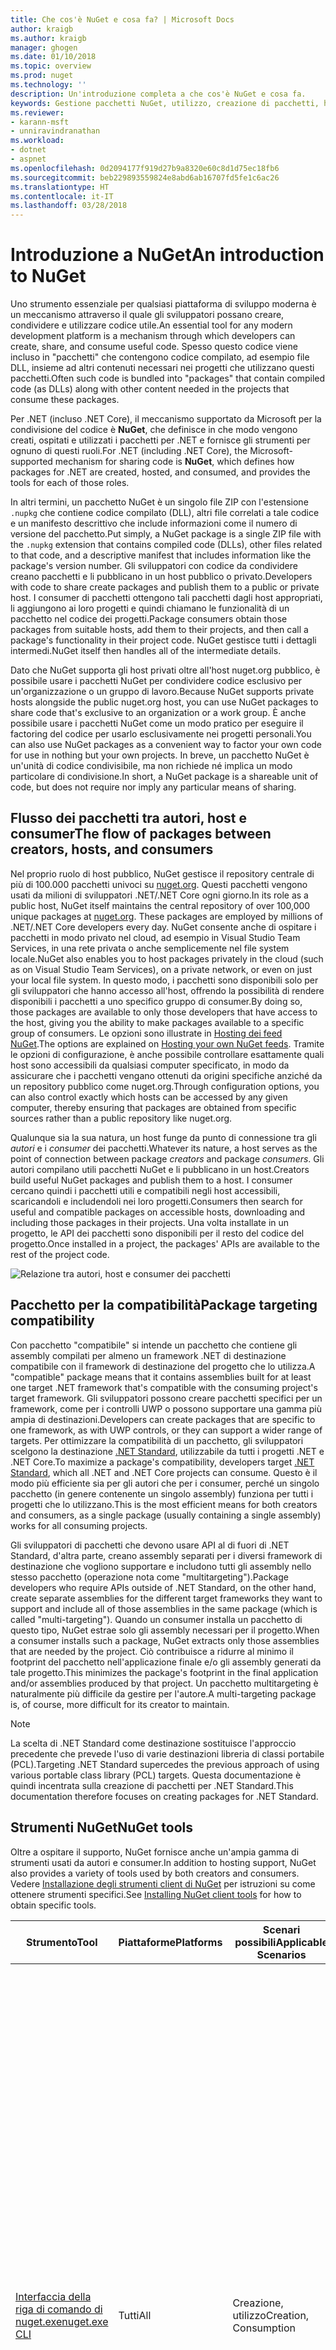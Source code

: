 ```yaml
---
title: Che cos'è NuGet e cosa fa? | Microsoft Docs
author: kraigb
ms.author: kraigb
manager: ghogen
ms.date: 01/10/2018
ms.topic: overview
ms.prod: nuget
ms.technology: ''
description: Un'introduzione completa a che cos'è NuGet e cosa fa.
keywords: Gestione pacchetti NuGet, utilizzo, creazione di pacchetti, hosting di pacchetti, pacchetti .NET, pacchetti .NET Core
ms.reviewer:
- karann-msft
- unniravindranathan
ms.workload:
- dotnet
- aspnet
ms.openlocfilehash: 0d2094177f919d27b9a8320e60c8d1d75ec18fb6
ms.sourcegitcommit: beb229893559824e8abd6ab16707fd5fe1c6ac26
ms.translationtype: HT
ms.contentlocale: it-IT
ms.lasthandoff: 03/28/2018
---
```

# <a name="an-introduction-to-nuget"></a><span data-ttu-id="242e0-105">Introduzione a NuGet</span><span class="sxs-lookup"><span data-stu-id="242e0-105">An introduction to NuGet</span></span>

<span data-ttu-id="242e0-106">Uno strumento essenziale per qualsiasi piattaforma di sviluppo moderna è un meccanismo attraverso il quale gli sviluppatori possano creare, condividere e utilizzare codice utile.</span><span class="sxs-lookup"><span data-stu-id="242e0-106">An essential tool for any modern development platform is a mechanism through which developers can create, share, and consume useful code.</span></span> <span data-ttu-id="242e0-107">Spesso questo codice viene incluso in "pacchetti" che contengono codice compilato, ad esempio file DLL, insieme ad altri contenuti necessari nei progetti che utilizzano questi pacchetti.</span><span class="sxs-lookup"><span data-stu-id="242e0-107">Often such code is bundled into "packages" that contain compiled code (as DLLs) along with other content needed in the projects that consume these packages.</span></span>

<span data-ttu-id="242e0-108">Per .NET (incluso .NET Core), il meccanismo supportato da Microsoft per la condivisione del codice è **NuGet**, che definisce in che modo vengono creati, ospitati e utilizzati i pacchetti per .NET e fornisce gli strumenti per ognuno di questi ruoli.</span><span class="sxs-lookup"><span data-stu-id="242e0-108">For .NET (including .NET Core), the Microsoft-supported mechanism for sharing code is **NuGet**, which defines how packages for .NET are created, hosted, and consumed, and provides the tools for each of those roles.</span></span>

<span data-ttu-id="242e0-109">In altri termini, un pacchetto NuGet è un singolo file ZIP con l'estensione `.nupkg` che contiene codice compilato (DLL), altri file correlati a tale codice e un manifesto descrittivo che include informazioni come il numero di versione del pacchetto.</span><span class="sxs-lookup"><span data-stu-id="242e0-109">Put simply, a NuGet package is a single ZIP file with the `.nupkg` extension that contains compiled code (DLLs), other files related to that code, and a descriptive manifest that includes information like the package's version number.</span></span> <span data-ttu-id="242e0-110">Gli sviluppatori con codice da condividere creano pacchetti e li pubblicano in un host pubblico o privato.</span><span class="sxs-lookup"><span data-stu-id="242e0-110">Developers with code to share create packages and publish them to a public or private host.</span></span> <span data-ttu-id="242e0-111">I consumer di pacchetti ottengono tali pacchetti dagli host appropriati, li aggiungono ai loro progetti e quindi chiamano le funzionalità di un pacchetto nel codice dei progetti.</span><span class="sxs-lookup"><span data-stu-id="242e0-111">Package consumers obtain those packages from suitable hosts, add them to their projects, and then call a package's functionality in their project code.</span></span> <span data-ttu-id="242e0-112">NuGet gestisce tutti i dettagli intermedi.</span><span class="sxs-lookup"><span data-stu-id="242e0-112">NuGet itself then handles all of the intermediate details.</span></span>

<span data-ttu-id="242e0-113">Dato che NuGet supporta gli host privati oltre all'host nuget.org pubblico, è possibile usare i pacchetti NuGet per condividere codice esclusivo per un'organizzazione o un gruppo di lavoro.</span><span class="sxs-lookup"><span data-stu-id="242e0-113">Because NuGet supports private hosts alongside the public nuget.org host, you can use NuGet packages to share code that's exclusive to an organization or a work group.</span></span> <span data-ttu-id="242e0-114">È anche possibile usare i pacchetti NuGet come un modo pratico per eseguire il factoring del codice per usarlo esclusivamente nei progetti personali.</span><span class="sxs-lookup"><span data-stu-id="242e0-114">You can also use NuGet packages as a convenient way to factor your own code for use in nothing but your own projects.</span></span> <span data-ttu-id="242e0-115">In breve, un pacchetto NuGet è un'unità di codice condivisibile, ma non richiede né implica un modo particolare di condivisione.</span><span class="sxs-lookup"><span data-stu-id="242e0-115">In short, a NuGet package is a shareable unit of code, but does not require nor imply any particular means of sharing.</span></span>

## <a name="the-flow-of-packages-between-creators-hosts-and-consumers"></a><span data-ttu-id="242e0-116">Flusso dei pacchetti tra autori, host e consumer</span><span class="sxs-lookup"><span data-stu-id="242e0-116">The flow of packages between creators, hosts, and consumers</span></span>

<span data-ttu-id="242e0-117">Nel proprio ruolo di host pubblico, NuGet gestisce il repository centrale di più di 100.000 pacchetti univoci su [nuget.org](https://www.nuget.org). Questi pacchetti vengono usati da milioni di sviluppatori .NET/.NET Core ogni giorno.</span><span class="sxs-lookup"><span data-stu-id="242e0-117">In its role as a public host, NuGet itself maintains the central repository of over 100,000 unique packages at [nuget.org](https://www.nuget.org). These packages are employed by millions of .NET/.NET Core developers every day.</span></span> <span data-ttu-id="242e0-118">NuGet consente anche di ospitare i pacchetti in modo privato nel cloud, ad esempio in Visual Studio Team Services, in una rete privata o anche semplicemente nel file system locale.</span><span class="sxs-lookup"><span data-stu-id="242e0-118">NuGet also enables you to host packages privately in the cloud (such as on Visual Studio Team Services), on a private network, or even on just your local file system.</span></span> <span data-ttu-id="242e0-119">In questo modo, i pacchetti sono disponibili solo per gli sviluppatori che hanno accesso all'host, offrendo la possibilità di rendere disponibili i pacchetti a uno specifico gruppo di consumer.</span><span class="sxs-lookup"><span data-stu-id="242e0-119">By doing so, those packages are available to only those developers that have access to the host, giving you the ability to make packages available to a specific group of consumers.</span></span> <span data-ttu-id="242e0-120">Le opzioni sono illustrate in [Hosting dei feed NuGet](hosting-packages/overview.md).</span><span class="sxs-lookup"><span data-stu-id="242e0-120">The options are explained on [Hosting your own NuGet feeds](hosting-packages/overview.md).</span></span> <span data-ttu-id="242e0-121">Tramite le opzioni di configurazione, è anche possibile controllare esattamente quali host sono accessibili da qualsiasi computer specificato, in modo da assicurare che i pacchetti vengano ottenuti da origini specifiche anziché da un repository pubblico come nuget.org.</span><span class="sxs-lookup"><span data-stu-id="242e0-121">Through configuration options, you can also control exactly which hosts can be accessed by any given computer, thereby ensuring that packages are obtained from specific sources rather than a public repository like nuget.org.</span></span>

<span data-ttu-id="242e0-122">Qualunque sia la sua natura, un host funge da punto di connessione tra gli *autori* e i *consumer* dei pacchetti.</span><span class="sxs-lookup"><span data-stu-id="242e0-122">Whatever its nature, a host serves as the point of connection between package *creators* and package *consumers*.</span></span> <span data-ttu-id="242e0-123">Gli autori compilano utili pacchetti NuGet e li pubblicano in un host.</span><span class="sxs-lookup"><span data-stu-id="242e0-123">Creators build useful NuGet packages and publish them to a host.</span></span> <span data-ttu-id="242e0-124">I consumer cercano quindi i pacchetti utili e compatibili negli host accessibili, scaricandoli e includendoli nei loro progetti.</span><span class="sxs-lookup"><span data-stu-id="242e0-124">Consumers then search for useful and compatible packages on accessible hosts, downloading and including those packages in their projects.</span></span> <span data-ttu-id="242e0-125">Una volta installate in un progetto, le API dei pacchetti sono disponibili per il resto del codice del progetto.</span><span class="sxs-lookup"><span data-stu-id="242e0-125">Once installed in a project, the packages' APIs are available to the rest of the project code.</span></span>

![Relazione tra autori, host e consumer dei pacchetti](media/nuget-roles.png)

## <a name="package-targeting-compatibility"></a><span data-ttu-id="242e0-127">Pacchetto per la compatibilità</span><span class="sxs-lookup"><span data-stu-id="242e0-127">Package targeting compatibility</span></span>

<span data-ttu-id="242e0-128">Con pacchetto "compatibile" si intende un pacchetto che contiene gli assembly compilati per almeno un framework .NET di destinazione compatibile con il framework di destinazione del progetto che lo utilizza.</span><span class="sxs-lookup"><span data-stu-id="242e0-128">A "compatible" package means that it contains assemblies built for at least one target .NET framework that's compatible with the consuming project's target framework.</span></span> <span data-ttu-id="242e0-129">Gli sviluppatori possono creare pacchetti specifici per un framework, come per i controlli UWP o possono supportare una gamma più ampia di destinazioni.</span><span class="sxs-lookup"><span data-stu-id="242e0-129">Developers can create packages that are specific to one framework, as with UWP controls, or they can support a wider range of targets.</span></span> <span data-ttu-id="242e0-130">Per ottimizzare la compatibilità di un pacchetto, gli sviluppatori scelgono la destinazione [.NET Standard](/dotnet/standard/net-standard), utilizzabile da tutti i progetti .NET e .NET Core.</span><span class="sxs-lookup"><span data-stu-id="242e0-130">To maximize a package's compatibility, developers target [.NET Standard](/dotnet/standard/net-standard), which all .NET and .NET Core projects can consume.</span></span> <span data-ttu-id="242e0-131">Questo è il modo più efficiente sia per gli autori che per i consumer, perché un singolo pacchetto (in genere contenente un singolo assembly) funziona per tutti i progetti che lo utilizzano.</span><span class="sxs-lookup"><span data-stu-id="242e0-131">This is the most efficient means for both creators and consumers, as a single package (usually containing a single assembly) works for all consuming projects.</span></span>

<span data-ttu-id="242e0-132">Gli sviluppatori di pacchetti che devono usare API al di fuori di .NET Standard, d'altra parte, creano assembly separati per i diversi framework di destinazione che vogliono supportare e includono tutti gli assembly nello stesso pacchetto (operazione nota come "multitargeting").</span><span class="sxs-lookup"><span data-stu-id="242e0-132">Package developers who require APIs outside of .NET Standard, on the other hand, create separate assemblies for the different target frameworks they want to support and include all of those assemblies in the same package (which is called "multi-targeting").</span></span> <span data-ttu-id="242e0-133">Quando un consumer installa un pacchetto di questo tipo, NuGet estrae solo gli assembly necessari per il progetto.</span><span class="sxs-lookup"><span data-stu-id="242e0-133">When a consumer installs such a package, NuGet extracts only those assemblies that are needed by the project.</span></span> <span data-ttu-id="242e0-134">Ciò contribuisce a ridurre al minimo il footprint del pacchetto nell'applicazione finale e/o gli assembly generati da tale progetto.</span><span class="sxs-lookup"><span data-stu-id="242e0-134">This minimizes the package's footprint in the final application and/or assemblies produced by that project.</span></span> <span data-ttu-id="242e0-135">Un pacchetto multitargeting è naturalmente più difficile da gestire per l'autore.</span><span class="sxs-lookup"><span data-stu-id="242e0-135">A multi-targeting package is, of course, more difficult for its creator to maintain.</span></span>

> [!Note]
> <span data-ttu-id="242e0-136">La scelta di .NET Standard come destinazione sostituisce l'approccio precedente che prevede l'uso di varie destinazioni libreria di classi portabile (PCL).</span><span class="sxs-lookup"><span data-stu-id="242e0-136">Targeting .NET Standard supercedes the previous approach of using various portable class library (PCL) targets.</span></span> <span data-ttu-id="242e0-137">Questa documentazione è quindi incentrata sulla creazione di pacchetti per .NET Standard.</span><span class="sxs-lookup"><span data-stu-id="242e0-137">This documentation therefore focuses on creating packages for .NET Standard.</span></span>

## <a name="nuget-tools"></a><span data-ttu-id="242e0-138">Strumenti NuGet</span><span class="sxs-lookup"><span data-stu-id="242e0-138">NuGet tools</span></span>

<span data-ttu-id="242e0-139">Oltre a ospitare il supporto, NuGet fornisce anche un'ampia gamma di strumenti usati da autori e consumer.</span><span class="sxs-lookup"><span data-stu-id="242e0-139">In addition to hosting support, NuGet also provides a variety of tools used by both creators and consumers.</span></span> <span data-ttu-id="242e0-140">Vedere [Installazione degli strumenti client di NuGet](install-nuget-client-tools.md) per istruzioni su come ottenere strumenti specifici.</span><span class="sxs-lookup"><span data-stu-id="242e0-140">See [Installing NuGet client tools](install-nuget-client-tools.md) for how to obtain specific tools.</span></span>

| <span data-ttu-id="242e0-141">Strumento</span><span class="sxs-lookup"><span data-stu-id="242e0-141">Tool</span></span> | <span data-ttu-id="242e0-142">Piattaforme</span><span class="sxs-lookup"><span data-stu-id="242e0-142">Platforms</span></span> | <span data-ttu-id="242e0-143">Scenari possibili</span><span class="sxs-lookup"><span data-stu-id="242e0-143">Applicable Scenarios</span></span> | <span data-ttu-id="242e0-144">Descrizione</span><span class="sxs-lookup"><span data-stu-id="242e0-144">Description</span></span> |
| --- | --- | --- | --- |
| [<span data-ttu-id="242e0-145">Interfaccia della riga di comando di nuget.exe</span><span class="sxs-lookup"><span data-stu-id="242e0-145">nuget.exe CLI</span></span>](tools/nuget-exe-cli-reference.md) | <span data-ttu-id="242e0-146">Tutti</span><span class="sxs-lookup"><span data-stu-id="242e0-146">All</span></span> | <span data-ttu-id="242e0-147">Creazione, utilizzo</span><span class="sxs-lookup"><span data-stu-id="242e0-147">Creation, Consumption</span></span> | <span data-ttu-id="242e0-148">Fornisce tutte le funzionalità di NuGet, con alcuni comandi applicabili in modo specifico agli autori dei pacchetti, altri applicabili solo ai consumer e altri ancora applicabili a entrambi.</span><span class="sxs-lookup"><span data-stu-id="242e0-148">Provides all NuGet capabilities, with some commands applying specifically to package creators, some applying only to consumers, and others applying to both.</span></span> <span data-ttu-id="242e0-149">Ad esempio, gli autori dei pacchetti usano il comando `nuget pack` per creare un pacchetto da vari assembly e file correlati, i consumer dei pacchetti usano `nuget install` per includere i pacchetti in una cartella di progetto e tutti gli utenti usano `nuget config` per impostare le variabili di configurazione di NuGet.</span><span class="sxs-lookup"><span data-stu-id="242e0-149">For example, package creators use the `nuget pack` command to create a package from various assemblies and related files, package consumers use `nuget install` to include packages in a project folder, and everyone uses `nuget config` to set NuGet configuration variables.</span></span> <span data-ttu-id="242e0-150">In quanto strumento indipendente dalla piattaforma, l'interfaccia della riga di comando di NuGet non interagisce con i progetti di Visual Studio.</span><span class="sxs-lookup"><span data-stu-id="242e0-150">As a platform-agnostic tool, the NuGet CLI does not interact with Visual Studio projects.</span></span> |
| [<span data-ttu-id="242e0-151">Interfaccia della riga di comando di dotnet</span><span class="sxs-lookup"><span data-stu-id="242e0-151">dotnet CLI</span></span>](tools/dotnet-Commands.md) | <span data-ttu-id="242e0-152">Tutti</span><span class="sxs-lookup"><span data-stu-id="242e0-152">All</span></span> | <span data-ttu-id="242e0-153">Creazione, utilizzo</span><span class="sxs-lookup"><span data-stu-id="242e0-153">Creation, Consumption</span></span> | <span data-ttu-id="242e0-154">Fornisce determinate funzionalità dell'interfaccia della riga di comando di NuGet direttamente all'interno della toolchain di .NET Core.</span><span class="sxs-lookup"><span data-stu-id="242e0-154">Provides certain NuGet CLI capabilities directly within the .NET Core tool chain.</span></span> <span data-ttu-id="242e0-155">Come per l'interfaccia della riga di comando di NuGet, l'interfaccia della riga di comando di dotnet non interagisce con i progetti di Visual Studio.</span><span class="sxs-lookup"><span data-stu-id="242e0-155">As with the NuGet CLI, the dotnet CLI does not interact with Visual Studio projects.</span></span> |
| [<span data-ttu-id="242e0-156">Console di Gestione pacchetti</span><span class="sxs-lookup"><span data-stu-id="242e0-156">Package Manager Console</span></span>](tools/package-manager-console.md) | <span data-ttu-id="242e0-157">Visual Studio su Windows</span><span class="sxs-lookup"><span data-stu-id="242e0-157">Visual Studio on Windows</span></span> | <span data-ttu-id="242e0-158">Utilizzo</span><span class="sxs-lookup"><span data-stu-id="242e0-158">Consumption</span></span> | <span data-ttu-id="242e0-159">Fornisce i [comandi di PowerShell](tools/Powershell-Reference.md) per l'installazione e la gestione dei pacchetti nei progetti Visual Studio.</span><span class="sxs-lookup"><span data-stu-id="242e0-159">Provides [PowerShell commands](tools/Powershell-Reference.md) for installing and managing packages in Visual Studio projects.</span></span> |
| [<span data-ttu-id="242e0-160">Interfaccia utente di Gestione pacchetti</span><span class="sxs-lookup"><span data-stu-id="242e0-160">Package Manager UI</span></span>](tools/package-manager-ui.md) | <span data-ttu-id="242e0-161">Visual Studio su Windows</span><span class="sxs-lookup"><span data-stu-id="242e0-161">Visual Studio on Windows</span></span> | <span data-ttu-id="242e0-162">Utilizzo</span><span class="sxs-lookup"><span data-stu-id="242e0-162">Consumption</span></span> | <span data-ttu-id="242e0-163">Fornisce un'interfaccia utente di facile utilizzo per l'installazione e la gestione dei pacchetti nei progetti Visual Studio.</span><span class="sxs-lookup"><span data-stu-id="242e0-163">Provides an easy-to-use UI for installing and managing packages in Visual Studio projects.</span></span> |
| [<span data-ttu-id="242e0-164">Interfaccia utente di Gestisci pacchetti NuGet</span><span class="sxs-lookup"><span data-stu-id="242e0-164">Manage NuGet UI</span></span>](/visualstudio/mac/nuget-walkthrough) | <span data-ttu-id="242e0-165">Visual Studio per Mac</span><span class="sxs-lookup"><span data-stu-id="242e0-165">Visual Studio for Mac</span></span> | <span data-ttu-id="242e0-166">Utilizzo</span><span class="sxs-lookup"><span data-stu-id="242e0-166">Consumption</span></span> | <span data-ttu-id="242e0-167">Fornisce un'interfaccia utente di semplice utilizzo per l'installazione e la gestione dei pacchetti nei progetti di Visual Studio per Mac.</span><span class="sxs-lookup"><span data-stu-id="242e0-167">Provide an easy-to-use UI for installing and managing packages in Visual Studio for Mac projects.</span></span> |
| [<span data-ttu-id="242e0-168">MSBuild</span><span class="sxs-lookup"><span data-stu-id="242e0-168">MSBuild</span></span>](reference/msbuild-targets.md) | <span data-ttu-id="242e0-169">WINDOWS</span><span class="sxs-lookup"><span data-stu-id="242e0-169">Windows</span></span> | <span data-ttu-id="242e0-170">Creazione, utilizzo</span><span class="sxs-lookup"><span data-stu-id="242e0-170">Creation, Consumption</span></span> | <span data-ttu-id="242e0-171">Fornisce la possibilità di creare pacchetti e ripristinare quelli usati in un progetto direttamente tramite la toolchain di MSBuild.</span><span class="sxs-lookup"><span data-stu-id="242e0-171">Provides the ability to create packages and restore packages used in a project directly through the MSBuild tool chain.</span></span> |

<span data-ttu-id="242e0-172">Come si può notare, gli strumenti NuGet da usare variano notevolmente in base al fatto che si stiano creando, utilizzando o pubblicando i pacchetti, oltre che in base alla piattaforma in uso.</span><span class="sxs-lookup"><span data-stu-id="242e0-172">As you can see, the NuGet tools you work with depend greatly on whether you're creating, consuming, or publishing packages, and the platform on which you're working.</span></span> <span data-ttu-id="242e0-173">Gli autori dei pacchetti in genere sono anche consumer, dal momento che compilano sulla base di funzionalità disponibili in altri pacchetti NuGet.</span><span class="sxs-lookup"><span data-stu-id="242e0-173">Package creators are typically also consumers, as they build on top of functionality that exists in other NuGet packages.</span></span> <span data-ttu-id="242e0-174">E tali pacchetti, naturalmente, possono dipendere a loro volta da altri.</span><span class="sxs-lookup"><span data-stu-id="242e0-174">And those packages, of course, may in turn depend on still others.</span></span>

<span data-ttu-id="242e0-175">Per altre informazioni, iniziare con gli articoli [Flusso di lavoro della creazione di pacchetti](create-packages/Overview-and-Workflow.md) e [Flusso di lavoro dell'utilizzo di pacchetti](consume-packages/Overview-and-Workflow.md).</span><span class="sxs-lookup"><span data-stu-id="242e0-175">For more information, start with the [Package creation workflow](create-packages/Overview-and-Workflow.md) and [Package consumption workflow](consume-packages/Overview-and-Workflow.md) articles.</span></span>

## <a name="managing-dependencies"></a><span data-ttu-id="242e0-176">Gestione delle dipendenze</span><span class="sxs-lookup"><span data-stu-id="242e0-176">Managing dependencies</span></span>

<span data-ttu-id="242e0-177">La possibilità di riutilizzare facilmente il lavoro di altri utenti è una delle funzionalità più utili di un sistema di gestione pacchetti.</span><span class="sxs-lookup"><span data-stu-id="242e0-177">The ability to easily build on the work of others is one of most powerful features of a package management system.</span></span> <span data-ttu-id="242e0-178">Di conseguenza, la maggior parte delle operazioni eseguite da NuGet è correlata alla gestione di tale albero delle dipendenze, o "grafico", per conto di un progetto.</span><span class="sxs-lookup"><span data-stu-id="242e0-178">Accordingly, much of what NuGet does is managing that dependency tree or "graph" on behalf of a project.</span></span> <span data-ttu-id="242e0-179">Detto in parole più semplici, sarà necessario preoccuparsi solo dei pacchetti che si usano direttamente in un progetto.</span><span class="sxs-lookup"><span data-stu-id="242e0-179">Simply said, you need only concern yourself with those packages that you're directly using in a project.</span></span> <span data-ttu-id="242e0-180">Se uno di questi pacchetti utilizza altri pacchetti (che possono a loro volta utilizzare altri pacchetti), NuGet si occupa di tutte queste dipendenze di livello inferiore.</span><span class="sxs-lookup"><span data-stu-id="242e0-180">If any of those packages themselves consume other packages (which can, in turn, consume still others), NuGet takes care of all those down-level dependencies.</span></span>

<span data-ttu-id="242e0-181">La figura seguente mostra un progetto che dipende da cinque pacchetti, che a loro volta dipendono da un numero di altri pacchetti.</span><span class="sxs-lookup"><span data-stu-id="242e0-181">The following image shows a project that depends on five packages, which in turn depend on a number of others.</span></span>

![Esempio di grafico dipendenze di NuGet per un progetto .NET](media/dependency-graph.png)

<span data-ttu-id="242e0-183">Si noti che alcuni pacchetti compaiono più volte nel grafico dipendenze.</span><span class="sxs-lookup"><span data-stu-id="242e0-183">Notice that some packages appear multiple times in the dependency graph.</span></span> <span data-ttu-id="242e0-184">Ad esempio, sono visibili tre diversi consumer del pacchetto B e ogni consumer potrebbe anche specificare una versione diversa per tale pacchetto (non riportato nella figura).</span><span class="sxs-lookup"><span data-stu-id="242e0-184">For example, there are three different consumers of package B, and each consumer might also specify a different version for that package (not shown).</span></span> <span data-ttu-id="242e0-185">Si tratta di una situazione comune, in particolare per i pacchetti usati diffusamente.</span><span class="sxs-lookup"><span data-stu-id="242e0-185">This is a common occurrence, especially for widely-used packages.</span></span> <span data-ttu-id="242e0-186">Fortunatamente NuGet esegue tutte le operazioni necessarie per determinare esattamente quale versione del pacchetto B soddisfi tutti i consumer.</span><span class="sxs-lookup"><span data-stu-id="242e0-186">NuGet fortunately does all the hard work to determine exactly which version of package B satisfies all consumers.</span></span> <span data-ttu-id="242e0-187">NuGet fa quindi lo stesso per tutti gli altri pacchetti, indipendentemente dal livello di profondità del grafico dipendenze.</span><span class="sxs-lookup"><span data-stu-id="242e0-187">NuGet then does the same for all other packages, no matter how deep the dependency graph.</span></span>

<span data-ttu-id="242e0-188">Per maggiori dettagli sul funzionamento di questo servizio in NuGet, vedere [Risoluzione delle dipendenze](consume-packages/dependency-resolution.md).</span><span class="sxs-lookup"><span data-stu-id="242e0-188">For more details on how NuGet performs this service, see [Dependency resolution](consume-packages/dependency-resolution.md).</span></span>

## <a name="tracking-references-and-restoring-packages"></a><span data-ttu-id="242e0-189">Rilevamento dei riferimenti e ripristino dei pacchetti</span><span class="sxs-lookup"><span data-stu-id="242e0-189">Tracking references and restoring packages</span></span>

<span data-ttu-id="242e0-190">Dal momento che i progetti possono essere spostati facilmente tra computer degli sviluppatori, repository del controllo del codice sorgente, server di compilazione e così via, è estremamente poco pratico mantenere gli assembly binari dei pacchetti NuGet associati direttamente a un progetto.</span><span class="sxs-lookup"><span data-stu-id="242e0-190">Because projects can easily move between developer computers, source control repositories, build servers, and so forth, it's highly impractical to keep the binary assemblies of NuGet packages directly bound to a project.</span></span> <span data-ttu-id="242e0-191">In questo modo, ogni copia del progetto avrebbe dimensioni inutilmente molto grandi, con conseguente spreco di spazio nei repository del controllo del codice sorgente.</span><span class="sxs-lookup"><span data-stu-id="242e0-191">Doing so would make each copy of the project unnecessarily bloated (and thereby waste space in source control repositories).</span></span> <span data-ttu-id="242e0-192">Risulterebbe anche molto difficile aggiornare i file binari del pacchetto a versioni più recenti, perché gli aggiornamenti dovrebbero essere applicati a tutte le copie del progetto.</span><span class="sxs-lookup"><span data-stu-id="242e0-192">It would also make it very difficult to update package binaries to newer versions as updates would have to be applied across all copies of the project.</span></span>

<span data-ttu-id="242e0-193">NuGet gestisce invece un semplice elenco di riferimento dei pacchetti da cui dipende un progetto, incluse sia le dipendenze di primo livello che quelle di livello inferiore.</span><span class="sxs-lookup"><span data-stu-id="242e0-193">NuGet instead maintains a simple reference list of the packages upon which a project depends, including both top-level and down-level dependencies.</span></span> <span data-ttu-id="242e0-194">Ovvero, quando si installa un pacchetto da un host in un progetto, NuGet registra l'identificatore del pacchetto e il numero di versione nell'elenco di riferimento.</span><span class="sxs-lookup"><span data-stu-id="242e0-194">That is, whenever you install a package from some host into a project, NuGet records the package identifier and version number in the reference list.</span></span> <span data-ttu-id="242e0-195">La disinstallazione di un pacchetto, naturalmente, ne comporta la rimozione dall'elenco. NuGet offre quindi un modo per ripristinare tutti i pacchetti a cui si fa riferimento su richiesta, come descritto in [Ripristino di pacchetti](consume-packages/package-restore.md).</span><span class="sxs-lookup"><span data-stu-id="242e0-195">(Uninstalling a package, of course, removes it from the list.) NuGet then provides a means to restore all referenced packages upon request, as described on [Package restore](consume-packages/package-restore.md).</span></span>

![Nell'installazione del pacchetto viene creato un elenco di riferimenti NuGet che può essere usato per ripristinare i pacchetti in un'altra posizione.](media/nuget-restore.png)

<span data-ttu-id="242e0-197">Con solo questo elenco di riferimenti, NuGet può quindi reinstallare, ovvero *ripristinare*, successivamente tutti questi pacchetti da host pubblici e/o privati.</span><span class="sxs-lookup"><span data-stu-id="242e0-197">With only the reference list, NuGet can then reinstall&mdash;that is, *restore*&mdash;all of those packages from public and/or private hosts at any later time.</span></span> <span data-ttu-id="242e0-198">Quando si esegue il commit di un progetto nel controllo del codice sorgente o lo si condivide in qualsiasi altro modo, è necessario includere solo l'elenco dei riferimenti e non occorre escludere eventuali file binari dei pacchetti (vedere [Pacchetti e controllo del codice sorgente](consume-packages/packages-and-source-control.md)).</span><span class="sxs-lookup"><span data-stu-id="242e0-198">When committing a project to source control, or sharing it in some other way, you include only the reference list and exclude any package binaries (see [Packages and source control](consume-packages/packages-and-source-control.md).)</span></span>

<span data-ttu-id="242e0-199">Il computer che riceve un progetto, ad esempio un server di compilazione che ottiene una copia del progetto come parte di un sistema di distribuzione automatica, chiede semplicemente a NuGet di ripristinare le dipendenze ogni volta che sono necessarie.</span><span class="sxs-lookup"><span data-stu-id="242e0-199">The computer that receives a project, such as a build server obtaining a copy of the project as part of an automated deployment system, simply asks NuGet to restore dependencies whenever they're needed.</span></span> <span data-ttu-id="242e0-200">Sistemi di compilazione come Visual Studio Team Services forniscono passaggi di "ripristino NuGet" per questo esatto scopo.</span><span class="sxs-lookup"><span data-stu-id="242e0-200">Build systems like Visual Studio Team Services provide "NuGet restore" steps for this exact purpose.</span></span> <span data-ttu-id="242e0-201">Analogamente, quando gli sviluppatori ottengono una copia di un progetto (come avviene nel caso della clonazione di un repository), possono richiamare un comando come `nuget restore` (interfaccia della riga di comando di NuGet), `dotnet restore` (interfaccia della riga di comando di dotnet), o `Install-Package` (console di Gestione pacchetti) per ottenere tutti i pacchetti necessari.</span><span class="sxs-lookup"><span data-stu-id="242e0-201">Similarly, when developers obtain a copy of a project (as when cloning a repository), they can invoke command like `nuget restore` (NuGet CLI), `dotnet restore` (dotnet CLI), or `Install-Package` (Package Manager Console) to obtain all the necessary packages.</span></span> <span data-ttu-id="242e0-202">Visual Studio, per la propria parte, ripristina automaticamente i pacchetti quando compila un progetto, a condizione che il ripristino automatico sia abilitato, come descritto in [Ripristino di pacchetti](consume-packages/package-restore.md).</span><span class="sxs-lookup"><span data-stu-id="242e0-202">Visual Studio, for its part, automatically restores packages when building a project (provided that automatic restore is enabled, as described on [Package restore](consume-packages/package-restore.md)).</span></span>

<span data-ttu-id="242e0-203">Chiaramente, quindi, il ruolo primario di NuGet in cui gli sviluppatori sono coinvolti è la gestione di tale elenco di riferimenti per conto del progetto e la disponibilità di strumenti per ripristinare (e aggiornare) in modo efficiente tali pacchetti con riferimenti.</span><span class="sxs-lookup"><span data-stu-id="242e0-203">Clearly, then, NuGet's primary role where developers are concerned is maintaining that reference list on behalf of your project and providing the means to efficiently restore (and update) those referenced packages.</span></span> <span data-ttu-id="242e0-204">Questo elenco viene mantenuto in uno di due *formati di gestione dei pacchetti*:</span><span class="sxs-lookup"><span data-stu-id="242e0-204">This list is maintained in one of two *package management formats*, as they're called:</span></span>

- <span data-ttu-id="242e0-205">[`packages.config`](reference/packages-config.md): *(NuGet 1.0+)* File XML che gestisce un elenco completo di tutte le dipendenze nel progetto, incluse le dipendenze di altri pacchetti installati.</span><span class="sxs-lookup"><span data-stu-id="242e0-205">[`packages.config`](reference/packages-config.md): *(NuGet 1.0+)* An XML file that maintains a flat list of all dependencies in the project, including the dependencies of other installed packages.</span></span> <span data-ttu-id="242e0-206">I pacchetti installati o ripristinati vengono archiviati in una cartella `packages`.</span><span class="sxs-lookup"><span data-stu-id="242e0-206">Installed or restored packages are stored in a `packages` folder.</span></span>

- <span data-ttu-id="242e0-207">[PackageReference](consume-packages/package-references-in-project-files.md) (o "riferimenti ai pacchetti nei file di progetto") | *(NuGet 4.0+)* Gestisce un elenco di dipendenze di livello superiore di un progetto direttamente all'interno del file di progetto, pertanto non occorre un file separato.</span><span class="sxs-lookup"><span data-stu-id="242e0-207">[PackageReference](consume-packages/package-references-in-project-files.md) (or "package references in project files") | *(NuGet 4.0+)* Maintains a list of a project's top-level dependencies directly within the project file, so no separate file is needed.</span></span> <span data-ttu-id="242e0-208">Un file associato, `obj/project.assets.json`, viene generato dinamicamente per gestire il grafico delle dipendenze complessive dei pacchetti usati da un progetto insieme a tutte le dipendenze di livello inferiore.</span><span class="sxs-lookup"><span data-stu-id="242e0-208">An associated file, `obj/project.assets.json`, is dynamically generated to manage the overall dependency graph of the packages that a project uses along with all down-level dependencies.</span></span> <span data-ttu-id="242e0-209">PackageReference viene sempre usato dai progetti .NET Core.</span><span class="sxs-lookup"><span data-stu-id="242e0-209">PackageReference is always used by .NET Core projects.</span></span>

<span data-ttu-id="242e0-210">Il formato di gestione dei pacchetti usato in un determinato progetto dipende dal tipo di progetto e dalla versione di NuGet (e/o Visual Studio) disponibile.</span><span class="sxs-lookup"><span data-stu-id="242e0-210">Which package management format is employed in any given project depends on the project type, and the available version of NuGet (and/or Visual Studio).</span></span> <span data-ttu-id="242e0-211">Per verificare il formato in uso, è sufficiente cercare `packages.config` nella radice del progetto dopo l'installazione del primo pacchetto.</span><span class="sxs-lookup"><span data-stu-id="242e0-211">To check what format is being used, simply look for `packages.config` in the project root after installing your first package.</span></span> <span data-ttu-id="242e0-212">Se tale file non è disponibile, cercare direttamente un elemento \<PackageReference\> nel file di progetto.</span><span class="sxs-lookup"><span data-stu-id="242e0-212">If you don't have that file, look in the project file directly for a \<PackageReference\> element.</span></span>

<span data-ttu-id="242e0-213">Se è possibile scegliere, è consigliabile usare PackageReference.</span><span class="sxs-lookup"><span data-stu-id="242e0-213">When you have a choice, we recommend using PackageReference.</span></span> <span data-ttu-id="242e0-214">Il file `packages.config` viene mantenuto per applicazioni legacy e non è più in fase di sviluppo attivo.</span><span class="sxs-lookup"><span data-stu-id="242e0-214">`packages.config` is maintained for legacy purposes and is no longer under active development.</span></span>

> [!Tip]
> <span data-ttu-id="242e0-215">Vari comandi dell'interfaccia della riga di comando `nuget.exe`, ad esempio `nuget install`, non aggiungono automaticamente il pacchetto all'elenco di riferimenti.</span><span class="sxs-lookup"><span data-stu-id="242e0-215">Various `nuget.exe` CLI commands, like `nuget install`, do not automatically add the package to the reference list.</span></span> <span data-ttu-id="242e0-216">L'elenco viene aggiornato quando si installa un pacchetto con Gestione pacchetti di Visual Studio (interfaccia utente o console) e con l'interfaccia della riga di comando `dotnet.exe`.</span><span class="sxs-lookup"><span data-stu-id="242e0-216">The list is updated when installing a package with the Visual Studio Package Manager (UI or Console), and with `dotnet.exe` CLI.</span></span>

## <a name="what-else-does-nuget-do"></a><span data-ttu-id="242e0-217">Che cos'altro fa NuGet?</span><span class="sxs-lookup"><span data-stu-id="242e0-217">What else does NuGet do?</span></span>

<span data-ttu-id="242e0-218">Finora sono state presentate le caratteristiche seguenti di NuGet:</span><span class="sxs-lookup"><span data-stu-id="242e0-218">So far you've learned the following characteristics of NuGet:</span></span>

- <span data-ttu-id="242e0-219">NuGet offre il repository centrale nuget.org con supporto per l'hosting privato.</span><span class="sxs-lookup"><span data-stu-id="242e0-219">NuGet provides the central nuget.org repository with support for private hosting.</span></span>
- <span data-ttu-id="242e0-220">NuGet offre gli strumenti di cui gli sviluppatori hanno bisogno per creare, pubblicare e utilizzare i pacchetti.</span><span class="sxs-lookup"><span data-stu-id="242e0-220">NuGet provides the tools developers need for creating, publishing, and consuming packages.</span></span>
- <span data-ttu-id="242e0-221">Cosa ancora più importante, NuGet gestisce un elenco dei riferimenti dei pacchetti usati in un progetto, consentendo di ripristinare e aggiornare i pacchetti da tale elenco.</span><span class="sxs-lookup"><span data-stu-id="242e0-221">Most importantly, NuGet maintains a reference list of packages used in a project and the ability to restore and update those packages from that list.</span></span>

<span data-ttu-id="242e0-222">Per assicurare l'efficienza di questi processi, NuGet esegue alcune ottimizzazioni in background.</span><span class="sxs-lookup"><span data-stu-id="242e0-222">To make these processes work efficiently, NuGet does some behind-the-scenes optimizations.</span></span> <span data-ttu-id="242e0-223">In particolare, NuGet gestisce una cache dei pacchetti e una cartella globale dei pacchetti per velocizzare le operazioni di installazione e reinstallazione.</span><span class="sxs-lookup"><span data-stu-id="242e0-223">Most notably, NuGet manages a package cache and a global packages folder to shortcut installation and reinstallation.</span></span> <span data-ttu-id="242e0-224">La cache consente di evitare il download di un pacchetto già installato nel computer.</span><span class="sxs-lookup"><span data-stu-id="242e0-224">The cache avoids downloading a package that's already been installed on the machine.</span></span> <span data-ttu-id="242e0-225">La cartella dei pacchetti globale consente a più progetti di condividere lo stesso pacchetto installato, riducendo così l'impatto complessivo di NuGet nel computer.</span><span class="sxs-lookup"><span data-stu-id="242e0-225">The global packages folder allows multiple projects to share the same installed package, thereby reducing NuGet's overall footprint on the computer.</span></span> <span data-ttu-id="242e0-226">La cache e la cartella dei pacchetti globale sono anche molto utili quando si esegue con frequenza il ripristino di un numero più elevato di pacchetti, come in un server di compilazione.</span><span class="sxs-lookup"><span data-stu-id="242e0-226">The cache and global packages folder are also very helpful when you're frequently restoring a larger number of packages, as on a build server.</span></span> <span data-ttu-id="242e0-227">Per altri dettagli su questi meccanismi, vedere [Gestione delle cartelle dei pacchetti globali e della cache](consume-packages/managing-the-global-packages-and-cache-folders.md).</span><span class="sxs-lookup"><span data-stu-id="242e0-227">For more details on these mechanisms, see [Managing the global packages and cache folders](consume-packages/managing-the-global-packages-and-cache-folders.md).</span></span>

<span data-ttu-id="242e0-228">All'interno di un singolo progetto, NuGet gestisce l'intero grafico dipendenze, operazione che ancora una volta include la risoluzione di più riferimenti a versioni diverse dello stesso pacchetto.</span><span class="sxs-lookup"><span data-stu-id="242e0-228">Within an individual project, NuGet manages the overall dependency graph, which again includes resolving multiple references to different versions of the same package.</span></span> <span data-ttu-id="242e0-229">È piuttosto comune che un progetto abbia una dipendenza da uno o più pacchetti che a loro volta hanno le stesse dipendenze.</span><span class="sxs-lookup"><span data-stu-id="242e0-229">It's quite common that a project takes a dependency on one or more packages that themselves have the same dependencies.</span></span> <span data-ttu-id="242e0-230">Alcuni dei pacchetti di utilità più utili su nuget.org vengono usati da molti altri pacchetti.</span><span class="sxs-lookup"><span data-stu-id="242e0-230">Some of the most useful utility packages on nuget.org are employed by many other packages.</span></span> <span data-ttu-id="242e0-231">Nell'intero grafico dipendenze potrebbero facilmente esistere dieci diversi riferimenti a versioni differenti dello stesso pacchetto.</span><span class="sxs-lookup"><span data-stu-id="242e0-231">In the entire dependency graph, then, you could easily have ten different references to different versions of the same package.</span></span> <span data-ttu-id="242e0-232">Per evitare di includere più versioni dello stesso pacchetto nell'applicazione stessa, NuGet determina la singola versione utilizzabile da tutti i consumer.</span><span class="sxs-lookup"><span data-stu-id="242e0-232">To avoid bringing multiple versions of that package into the application itself, NuGet sorts out which single version can be used by all consumers.</span></span> <span data-ttu-id="242e0-233">Per altre informazioni, vedere [Risoluzione delle dipendenze](consume-packages/dependency-resolution.md).</span><span class="sxs-lookup"><span data-stu-id="242e0-233">(For more information, see [Dependency Resolution](consume-packages/dependency-resolution.md).)</span></span>

<span data-ttu-id="242e0-234">Oltre a ciò, NuGet gestisce tutte le specifiche relative a come sono strutturati i pacchetti (tra cui [localizzazione](create-packages/creating-localized-packages.md) e [simboli di debug](create-packages/symbol-packages.md)) e a come viene fatto riferimento a tali pacchetti (tra cui [intervalli di versione](reference/package-versioning.md#version-ranges-and-wildcards) e [versioni non definitive](create-packages/prerelease-packages.md)). NuGet offre anche varie API per l'utilizzo dei relativi servizi a livello di codice, oltre a supportare gli sviluppatori che scrivono estensioni e modelli di progetto di Visual Studio.</span><span class="sxs-lookup"><span data-stu-id="242e0-234">Beyond that, NuGet maintains all the specifications related to how packages are structured (including [localization](create-packages/creating-localized-packages.md) and [debug symbols](create-packages/symbol-packages.md)) and how they are referenced (including [version ranges](reference/package-versioning.md#version-ranges-and-wildcards) and [pre-release versions](create-packages/prerelease-packages.md).) NuGet also provides various APIs to work with its services programmatically, and provides support for developers who write Visual Studio extensions and project templates.</span></span>

<span data-ttu-id="242e0-235">Dedicare alcuni minuti all'analisi del sommario di questa documentazione per vedere tutte le funzionalità presentate, insieme alle note sulla versione risalenti agli albori di NuGet.</span><span class="sxs-lookup"><span data-stu-id="242e0-235">Take a moment to browse the table of contents for this documentation, and you see all of these capabilities represented there, along with release notes dating back to NuGet's beginnings.</span></span>

## <a name="comments-contributions-and-issues"></a><span data-ttu-id="242e0-236">Commenti, contributi e problemi</span><span class="sxs-lookup"><span data-stu-id="242e0-236">Comments, contributions, and issues</span></span>

<span data-ttu-id="242e0-237">I commenti e i contributi a questa documentazione sono ben accetti. Basta selezionare i comandi **Feedback** e **Modifica** nella parte superiore di qualsiasi pagina oppure visitare il [repository docs](https://github.com/NuGet/docs.microsoft.com-nuget/) e l'[elenco dei problemi di docs](https://github.com/NuGet/docs.microsoft.com-nuget/issues) su GitHub.</span><span class="sxs-lookup"><span data-stu-id="242e0-237">Finally, we very much welcome comments and contributions to this documentation&mdash;just select the **Feedback** and **Edit** commands on the top of any page, or visit the [docs repository](https://github.com/NuGet/docs.microsoft.com-nuget/) and [docs issue list](https://github.com/NuGet/docs.microsoft.com-nuget/issues) on GitHub.</span></span>

<span data-ttu-id="242e0-238">Sono ben accetti anche i contributi a NuGet tramite i [vari repository GitHub](https://github.com/NuGet/Home). I problemi relativi a NuGet sono reperibili in [https://github.com/NuGet/home/issues](https://github.com/NuGet/home/issues).</span><span class="sxs-lookup"><span data-stu-id="242e0-238">We also welcome contributions to NuGet itself through its [various GitHub repositories](https://github.com/NuGet/Home); NuGet issues can be found on [https://github.com/NuGet/home/issues](https://github.com/NuGet/home/issues).</span></span>

<span data-ttu-id="242e0-239">Buon divertimento con NuGet!</span><span class="sxs-lookup"><span data-stu-id="242e0-239">Enjoy your NuGet experience!</span></span>
